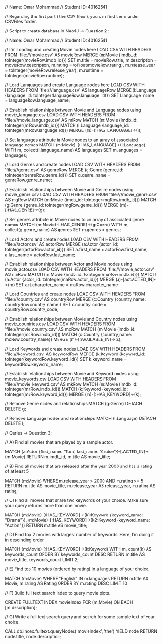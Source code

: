 // Name: Omar Mohammad
// Student ID: 40162541

// Regarding the first part ( the CSV files ), you can find them under CSVFiles folder.

// Script to create database in Neo4J -> Question 2 :

// Name: Omar Mohammad
// Student ID: 40162541

// I'm Loading and creating Movie nodes here
LOAD CSV WITH HEADERS FROM 'file:///movie.csv' AS movieRow
MERGE (m:Movie {imdb_id: toInteger(movieRow.imdb_id)})
SET m.title = movieRow.title,
m.description = movieRow.description,
m.rating = toFloat(movieRow.rating),
m.release_year = toInteger(movieRow.release_year),
m.runtime = toInteger(movieRow.runtime);

// Load Languages and create Language nodes here
LOAD CSV WITH HEADERS FROM 'file:///language.csv' AS languageRow
MERGE (l:Language {language_id: toInteger(languageRow.language_id)})
SET l.language_name = languageRow.language_name;

// Establish relationships between Movie and Language nodes using movie_language.csv
LOAD CSV WITH HEADERS FROM 'file:///movie_language.csv' AS mlRow
MATCH (m:Movie {imdb_id: toInteger(mlRow.imdb_id)})
MATCH (l:Language {language_id: toInteger(mlRow.language_id)})
MERGE (m)-[:HAS_LANGUAGE]->(l);

// Set languages attribute in Movie nodes to an array of associated language names
MATCH (m:Movie)-[:HAS_LANGUAGE]->(l:Language)
WITH m, collect(l.language_name) AS languages
SET m.languages = languages;

// Load Genres and create nodes
LOAD CSV WITH HEADERS FROM 'file:///genre.csv' AS genreRow
MERGE (g:Genre {genre_id: toInteger(genreRow.genre_id)})
SET g.genre_name = genreRow.genre_name;

// Establish relationships between Movie and Genre nodes using movie_genre.csv
LOAD CSV WITH HEADERS FROM 'file:///movie_genre.csv' AS mgRow
MATCH (m:Movie {imdb_id: toInteger(mgRow.imdb_id)})
MATCH (g:Genre {genre_id: toInteger(mgRow.genre_id)})
MERGE (m)-[:HAS_GENRE]->(g);

// Set genres attribute in Movie nodes to an array of associated genre names
MATCH (m:Movie)-[:HAS_GENRE]->(g:Genre)
WITH m, collect(g.genre_name) AS genres
SET m.genres = genres;

// Load Actors and create nodes
LOAD CSV WITH HEADERS FROM 'file:///actor.csv' AS actorRow
MERGE (a:Actor {actor_id: toInteger(actorRow.actor_id)})
SET a.first_name = actorRow.first_name,
a.last_name = actorRow.last_name;

// Establish relationships between Actor and Movie nodes using movie_actor.csv
LOAD CSV WITH HEADERS FROM 'file:///movie_actor.csv' AS maRow
MATCH (m:Movie {imdb_id: toInteger(maRow.imdb_id)})
MATCH (a:Actor {actor_id: toInteger(maRow.actor_id)})
MERGE (a)-[act:ACTED_IN]->(m)
SET act.character_name = maRow.character_name;

// Load Countries and create nodes
LOAD CSV WITH HEADERS FROM 'file:///country.csv' AS countryRow
MERGE (c:Country {country_name: countryRow.country_name})
SET c.country_code = countryRow.country_code;

// Establish relationships between Movie and Country nodes using movie_countries.csv
LOAD CSV WITH HEADERS FROM 'file:///movie_country.csv' AS mcRow
MATCH (m:Movie {imdb_id: toInteger(mcRow.imdb_id)})
MATCH (c:Country {country_name: mcRow.country_name})
MERGE (m)-[:AVAILABLE_IN]->(c);

// Load Keywords and create nodes
LOAD CSV WITH HEADERS FROM 'file:///keyword.csv' AS keywordRow
MERGE (k:Keyword {keyword_id: toInteger(keywordRow.keyword_id)})
SET k.keyword_name = keywordRow.keyword_name;

// Establish relationships between Movie and Keyword nodes using movie_keywords.csv
LOAD CSV WITH HEADERS FROM 'file:///movie_keyword.csv' AS mkRow
MATCH (m:Movie {imdb_id: toInteger(mkRow.imdb_id)})
MATCH (k:Keyword {keyword_id: toInteger(mkRow.keyword_id)})
MERGE (m)-[:HAS_KEYWORD]->(k);

// Remove Genre nodes and relationships
MATCH (g:Genre)
DETACH DELETE g;

// Remove Language nodes and relationships
MATCH (l:Language)
DETACH DELETE l;

// Quries -> Question 3:

// A) Find all movies that are played by a sample actor.

MATCH (a:Actor {first_name: 'Tom', last_name: 'Cruise'})-[:ACTED_IN]->(m:Movie)
RETURN m.imdb_id, m.title AS movie_title;

// B) Find all movies that are released after the year 2000 and has a rating of at least 5.

MATCH (m:Movie)
WHERE m.release_year > 2000 AND m.rating >= 5
RETURN m.title AS movie_title, m.release_year AS release_year, m.rating AS rating;

// C) Find all movies that share two keywords of your choice. Make sure your query returns more than one movie.

MATCH (m:Movie)-[:HAS_KEYWORD]->(k1:Keyword {keyword_name: "Drama"}),
(m:Movie)-[:HAS_KEYWORD]->(k2:Keyword {keyword_name: "Action"})
RETURN m.title AS movie_title;

// D) Find top 2 movies with largest number of keywords. Here, I'm doing it in descinding order

MATCH (m:Movie)-[:HAS_KEYWORD]->(k:Keyword)
WITH m, count(k) AS keywords_count
ORDER BY keywords_count DESC
RETURN m.title AS movie_title, keywords_count
LIMIT 2;

// E) Find top 10 movies (ordered by rating) in a language of your choice.

MATCH (m:Movie)
WHERE "English" IN m.languages
RETURN m.title AS Movie, m.rating AS Rating
ORDER BY m.rating DESC
LIMIT 10

// F) Build full text search index to query movie plots.

CREATE FULLTEXT INDEX movieIndex FOR (m:Movie) ON EACH [m.description];

// G) Write a full text search query and search for some sample text of your choice.

CALL db.index.fulltext.queryNodes('movieIndex', 'the') YIELD node
RETURN node.title, node.description;
